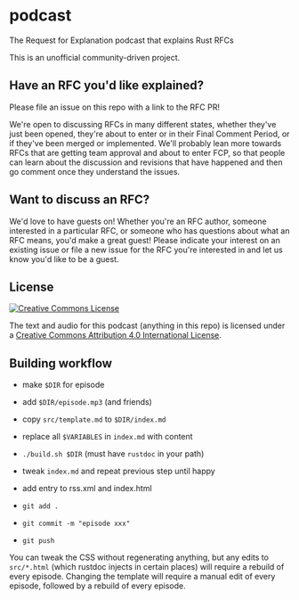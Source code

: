 # podcast

The Request for Explanation podcast that explains Rust RFCs

This is an unofficial community-driven project.

## Have an RFC you'd like explained?

Please file an issue on this repo with a link to the RFC PR! 

We're open to discussing RFCs in many different states, whether they've just been opened, they're about to enter or in their 
Final Comment Period, or if they've been merged or implemented. We'll probably lean more towards RFCs that are getting team 
approval and about to enter FCP, so that people can learn about the discussion and revisions that have happened and then go 
comment once they understand the issues.

## Want to discuss an RFC?

We'd love to have guests on! Whether you're an RFC author, someone interested in a particular RFC, or someone who has questions
about what an RFC means, you'd make a great guest! Please indicate your interest on an existing issue or file a new issue for
the RFC you're interested in and let us know you'd like to be a guest.

## License

<a rel="license" href="http://creativecommons.org/licenses/by/4.0/">
  <img alt="Creative Commons License" style="border-width:0" src="https://i.creativecommons.org/l/by/4.0/88x31.png" />
</a>

The text and audio for this podcast (anything in this repo) is licensed under a [Creative Commons Attribution 4.0 International License](http://creativecommons.org/licenses/by/4.0/).

## Building workflow

* make `$DIR` for episode
* add `$DIR/episode.mp3` (and friends)
* copy `src/template.md` to `$DIR/index.md`

* replace all `$VARIABLES` in `index.md` with content
* `./build.sh $DIR` (must have `rustdoc` in your path)
* tweak `index.md` and repeat previous step until happy
* add entry to rss.xml and index.html

* `git add .`
* `git commit -m "episode xxx"`
* `git push`

You can tweak the CSS without regenerating anything, but any edits to `src/*.html` (which rustdoc injects in certain places) 
will require a rebuild of every episode. Changing the template will require a manual edit of every episode, followed by a 
rebuild of every episode.
